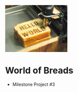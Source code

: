 <!-- Image sourced from Hello World! 
    in 100 Programming Languages | beanz Magazine kidscodecs.com -->
<img src="images/helloWorldBread.jpeg" width="200px" style="margin: 0;">

# World of Breads
* Milestone Project #3 
#

